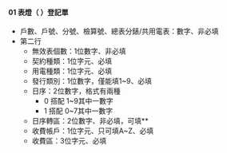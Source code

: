#### 01 表燈（ ）登記單
  - 戶數、戶號、分號、檢算號、總表分錶/共用電表：數字、非必填
  - 第二行
    - 無效表個數：1位數字、非必填
    - 契約種類：1位字元、必填
    - 用電種類：1位字元、必填
    - 發行類別：1位數字，僅能填1~9、必填
    - 日序：2位數字，格式有兩種
      - 0 搭配 1~9其中一數字
      - 1 搭配 0~7其中一數字
    - 日序轉區：2位數字、非必填，可填**
    - 收費帳戶：1位字元、只可填A~Z、必填
    - 收費區：3位字元、必填